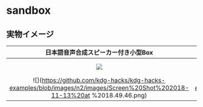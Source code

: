 # sandbox

## 実物イメージ

|日本語音声合成スピーカー付き小型Box|n2-BoxとWio LTE M1/NB1の接続|
|:---:|:---:|
|![](https://github.com/kdg-hacks/kdg-hacks-examples/blob/images/n2/images/n2tts_box.jpg)|![](https://gith    ub.com/kdg-hacks/kdg-hacks-examples/blob/images/n2/images/wio_n2tts_box.jpg)|
|![](https://github.com/kdg-hacks/kdg-hacks-examples/blob/images/n2/images/Screen%20Shot%202018-11-13%20at    %2018.49.46.png)|![](https://github.com/kdg-hacks/kdg-hacks-examples/blob/images/n2/images/Screen%20Shot%2    02018-11-13%20at%2019.14.35.png)|
